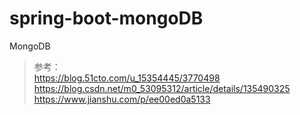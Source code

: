 # spring-boot-mongoDB
MongoDB





> 参考：  
<https://blog.51cto.com/u_15354445/3770498>  
<https://blog.csdn.net/m0_53095312/article/details/135490325>  
<https://www.jianshu.com/p/ee00ed0a5133>